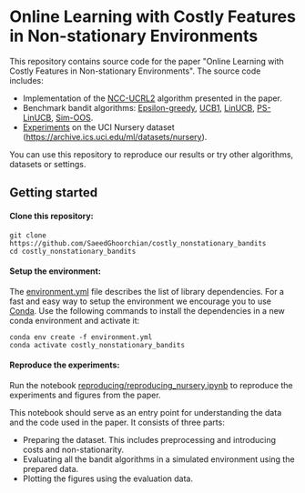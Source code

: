 # Online Learning with Costly Features in Non-stationary Environments
This repository contains source code for the paper "Online Learning with Costly Features in Non-stationary Environments".
The source code includes:
* Implementation of the [NCC-UCRL2](https://github.com/SaeedGhoorchian/costly_nonstationary_bandits/blob/main/src/algorithms/alg1.py) algorithm presented in the paper.
* Benchmark bandit algorithms: [Epsilon-greedy](https://github.com/SaeedGhoorchian/costly_nonstationary_bandits/blob/main/src/algorithms/egreedy.py),
[UCB1](https://github.com/SaeedGhoorchian/costly_nonstationary_bandits/blob/main/src/algorithms/ucb.py),
[LinUCB](https://github.com/SaeedGhoorchian/costly_nonstationary_bandits/blob/main/src/algorithms/linucb.py), 
[PS-LinUCB](https://github.com/SaeedGhoorchian/costly_nonstationary_bandits/blob/main/src/algorithms/ps_linucb.py),
[Sim-OOS](https://github.com/SaeedGhoorchian/costly_nonstationary_bandits/blob/main/src/algorithms/sim_oos.py).
* [Experiments](https://github.com/SaeedGhoorchian/costly_nonstationary_bandits/blob/main/experiments/nursery) 
on the UCI Nursery dataset (https://archive.ics.uci.edu/ml/datasets/nursery).

You can use this repository to reproduce our results or try other algorithms, datasets or settings.
 
## Getting started

#### Clone this repository:
```
git clone https://github.com/SaeedGhoorchian/costly_nonstationary_bandits
cd costly_nonstationary_bandits 
```

#### Setup the environment:

The [environment.yml](https://github.com/SaeedGhoorchian/costly_nonstationary_bandits/blob/main/environment.yml)
file describes the list of library dependencies. For a fast and easy way to setup the environment we encourage you to 
use [Conda](https://docs.conda.io/en/latest/miniconda.html). Use the following commands to install the dependencies in
a new conda environment and activate it:
```
conda env create -f environment.yml
conda activate costly_nonstationary_bandits
```

#### Reproduce the experiments:

Run the notebook
[reproducing/reproducing_nursery.ipynb](https://github.com/SaeedGhoorchian/costly_nonstationary_bandits/blob/main/reproducing/reproducing_nursery.ipynb)
to reproduce the experiments and figures from the paper.

This notebook should serve as an entry point for understanding the data and the code used in the paper.
It consists of three parts:
* Preparing the dataset. This includes preprocessing and introducing costs and non-stationarity.
* Evaluating all the bandit algorithms in a simulated environment using the prepared data.
* Plotting the figures using the evaluation data.
